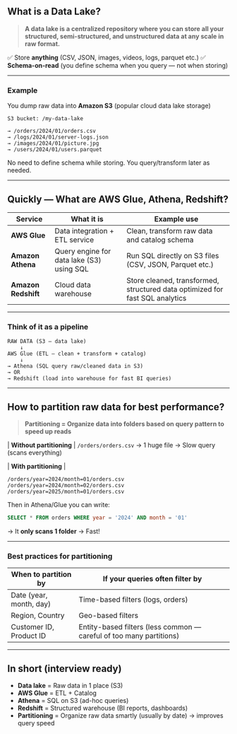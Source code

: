 ## **What is a Data Lake?**

> **A data lake is a centralized repository where you can store all your structured, semi-structured, and unstructured data at any scale in raw format.**

✅ Store **anything** (CSV, JSON, images, videos, logs, parquet etc.)
✅ **Schema-on-read** (you define schema when you query — not when storing)

---

### **Example**

You dump raw data into **Amazon S3** (popular cloud data lake storage)

```
S3 bucket: /my-data-lake

→ /orders/2024/01/orders.csv  
→ /logs/2024/01/server-logs.json  
→ /images/2024/01/picture.jpg  
→ /users/2024/01/users.parquet
```

No need to define schema while storing. You query/transform later as needed.

---

## **Quickly — What are AWS Glue, Athena, Redshift?**

| **Service**         | **What it is**                            | **Example use**                                                              |
| ------------------- | ----------------------------------------- | ---------------------------------------------------------------------------- |
| **AWS Glue**        | Data integration + ETL service            | Clean, transform raw data and catalog schema                                 |
| **Amazon Athena**   | Query engine for data lake (S3) using SQL | Run SQL directly on S3 files (CSV, JSON, Parquet etc.)                       |
| **Amazon Redshift** | Cloud data warehouse                      | Store cleaned, transformed, structured data optimized for fast SQL analytics |

---

### **Think of it as a pipeline**

```
RAW DATA (S3 — data lake)
    ↓
AWS Glue (ETL — clean + transform + catalog)
    ↓
→ Athena (SQL query raw/cleaned data in S3)  
→ OR  
→ Redshift (load into warehouse for fast BI queries)
```

---

## **How to partition raw data for best performance?**

> **Partitioning = Organize data into folders based on query pattern to speed up reads**

\| **Without partitioning** |
`/orders/orders.csv` → 1 huge file → Slow query (scans everything)

\| **With partitioning** |

```
/orders/year=2024/month=01/orders.csv  
/orders/year=2024/month=02/orders.csv  
/orders/year=2025/month=01/orders.csv
```

Then in Athena/Glue you can write:

```sql
SELECT * FROM orders WHERE year = '2024' AND month = '01'
```

→ It **only scans 1 folder** → Fast!

---

### **Best practices for partitioning**

| **When to partition by** | **If your queries often filter by**                                 |
| ------------------------ | ------------------------------------------------------------------- |
| Date (year, month, day)  | Time-based filters (logs, orders)                                   |
| Region, Country          | Geo-based filters                                                   |
| Customer ID, Product ID  | Entity-based filters (less common — careful of too many partitions) |

---

## **In short (interview ready)**

* **Data lake** = Raw data in 1 place (S3)
* **AWS Glue** = ETL + Catalog
* **Athena** = SQL on S3 (ad-hoc queries)
* **Redshift** = Structured warehouse (BI reports, dashboards)
* **Partitioning** = Organize raw data smartly (usually by date) → improves query speed
